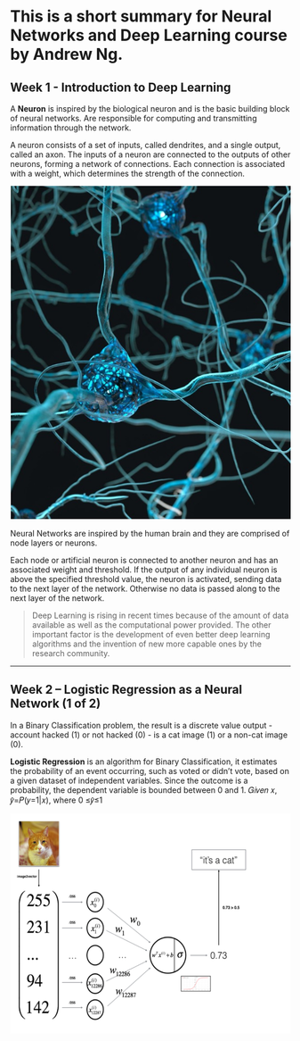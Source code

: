 # This is a short summary for Neural Networks and Deep Learning course by Andrew Ng.

## Week 1 - Introduction to Deep Learning

A **Neuron** is inspired by the biological neuron and is the basic building block of neural networks. Are responsible for computing and transmitting information through the network.

A neuron consists of a set of inputs, called dendrites, and a single output, called an axon. The inputs of a neuron are connected to the outputs of other neurons, forming a network of connections. Each connection is associated with a weight, which determines the strength of the connection.

![alt text](/img/postimages/neuralNetwork.jpg)

Neural Networks are inspired by the human brain and they are comprised of node layers or neurons.

Each node or artificial neuron is connected to another neuron and has an associated weight and threshold. If the output of any individual neuron is above the specified threshold value, the neuron is activated, sending data to the next layer of the network. Otherwise no data is passed along to the next layer of the network.

> Deep Learning is rising in recent times because of the amount of data available as well as the computational power provided. The other important factor is the development of even better deep learning algorithms and the invention of new more capable ones by the research community.

---

## Week 2 – Logistic Regression as a Neural Network (1 of 2)

In a Binary Classification problem, the result is a discrete value output - account hacked (1) or not hacked (0) - is a cat image (1) or a non-cat image (0).

**Logistic Regression** is an algorithm for Binary Classification, it estimates the probability of an event occurring, such as voted or didn’t vote, based on a given dataset of independent variables. Since the outcome is a probability, the dependent variable is bounded between 0 and 1. 𝐺𝑖𝑣𝑒𝑛 𝑥, 𝑦̂=𝑃(𝑦=1|𝑥), where 0 ≤𝑦̂≤1

![alt text](/img/postimages/logisticRegression.png)
